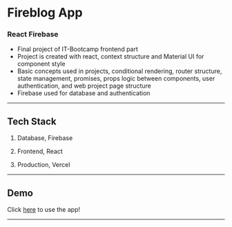 # Fireblog App

### React Firebase

- Final project of IT-Bootcamp frontend part
- Project is created with react, context structure and Material UI for component style
- Basic concepts used in projects, conditional rendering, router structure, state management, promises, props logic between components, user authentication, and web project page structure
- Firebase used for database and authentication

---

## Tech Stack

1. Database, Firebase

2. Frontend, React

3. Production, Vercel

---

## Demo

Click [here](https://fire-blog-app.vercel.appm) to use the app!

---
